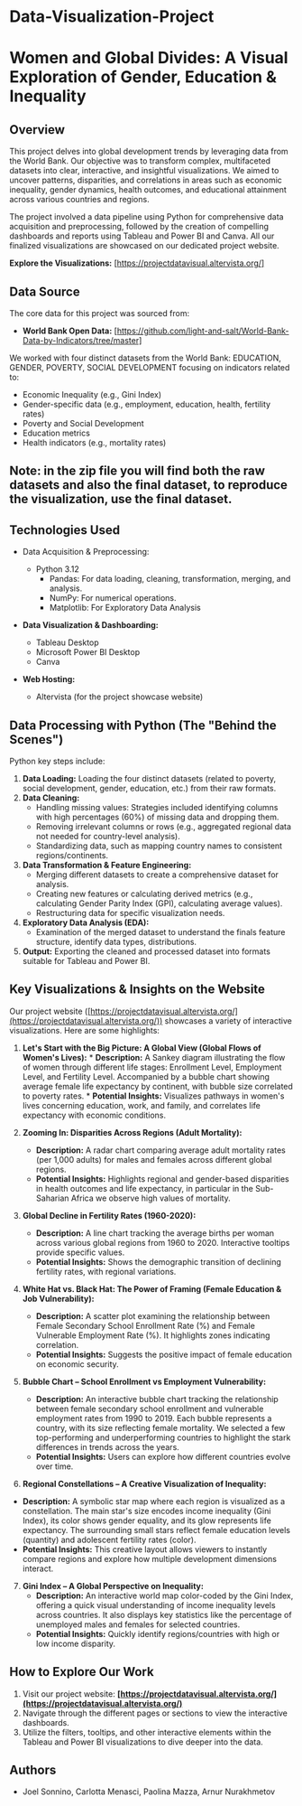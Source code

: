 # Data-Visualization-Project

# Women and Global Divides: A Visual Exploration of Gender, Education & Inequality

## Overview

This project delves into global development trends by leveraging data from the World Bank. Our objective was to transform complex, multifaceted datasets into clear, interactive, and insightful visualizations. We aimed to uncover patterns, disparities, and correlations in areas such as economic inequality, gender dynamics, health outcomes, and educational attainment across various countries and regions.

The project involved a data pipeline using Python for comprehensive data acquisition and preprocessing, followed by the creation of compelling dashboards and reports using Tableau and Power BI and Canva. All our finalized visualizations are showcased on our dedicated project website.

**Explore the Visualizations:** [https://projectdatavisual.altervista.org/]

## Data Source

The core data for this project was sourced from:
*   **World Bank Open Data:** [https://github.com/light-and-salt/World-Bank-Data-by-Indicators/tree/master]

We worked with four distinct datasets from the World Bank: EDUCATION, GENDER, POVERTY, SOCIAL DEVELOPMENT focusing on indicators related to:
*   Economic Inequality (e.g., Gini Index)
*   Gender-specific data (e.g., employment, education, health, fertility rates)
*   Poverty and Social Development
*   Education metrics
*   Health indicators (e.g., mortality rates)

## Note: in the zip file you will find both the raw datasets and also the final dataset, to reproduce the visualization, use the final dataset.

## Technologies Used

*   Data Acquisition & Preprocessing:
    *   Python 3.12
        *   Pandas: For data loading, cleaning, transformation, merging, and analysis.
        *   NumPy: For numerical operations.
        *   Matplotlib: For Exploratory Data Analysis
        
*   **Data Visualization & Dashboarding:**
    *   Tableau Desktop
    *   Microsoft Power BI Desktop
    *   Canva
*   **Web Hosting:**
    *   Altervista (for the project showcase website)

## Data Processing with Python (The "Behind the Scenes")

Python key steps include:

1.  **Data Loading:** Loading the four distinct datasets (related to poverty, social development, gender, education, etc.) from their raw formats.
2.  **Data Cleaning:**
    *   Handling missing values: Strategies included identifying columns with high percentages (60%) of missing data and dropping them.
    *   Removing irrelevant columns or rows (e.g., aggregated regional data not needed for country-level analysis).
    *   Standardizing data, such as mapping country names to consistent regions/continents.
3.  **Data Transformation & Feature Engineering:**
    *   Merging different datasets to create a comprehensive dataset for analysis.
    *   Creating new features or calculating derived metrics (e.g., calculating Gender Parity Index (GPI), calculating average values).
    *   Restructuring data for specific visualization needs.
4.  **Exploratory Data Analysis (EDA):** 
    *   Examination of the merged dataset to understand the finals feature structure, identify data types, distributions.
5.  **Output:** Exporting the cleaned and processed dataset into formats suitable for Tableau and Power BI.

## Key Visualizations & Insights on the Website

Our project website ([https://projectdatavisual.altervista.org/](https://projectdatavisual.altervista.org/)) showcases a variety of interactive visualizations. Here are some highlights:

1.   **Let's Start with the Big Picture: A Global View (Global Flows of Women's Lives):**
    *   **Description:** A Sankey diagram illustrating the flow of women through different life stages: Enrollment Level, Employment Level, and Fertility Level. Accompanied by a bubble chart showing average female life expectancy by continent, with bubble size correlated to poverty rates.
    *   **Potential Insights:** Visualizes pathways in women's lives concerning education, work, and family, and correlates life expectancy with economic conditions.

2.  **Zooming In: Disparities Across Regions (Adult Mortality):**
    *   **Description:** A radar chart comparing average adult mortality rates (per 1,000 adults) for males and females across different global regions.
    *   **Potential Insights:** Highlights regional and gender-based disparities in health outcomes and life expectancy, in particular in the Sub-Saharian Africa we observe high values of mortality.

3.  **Global Decline in Fertility Rates (1960-2020):**
    *   **Description:** A line chart tracking the average births per woman across various global regions from 1960 to 2020. Interactive tooltips provide specific values.
    *   **Potential Insights:** Shows the demographic transition of declining fertility rates, with regional variations.

4. **White Hat vs. Black Hat: The Power of Framing (Female Education & Job Vulnerability):**
    *   **Description:** A scatter plot examining the relationship between Female Secondary School Enrollment Rate (%) and Female Vulnerable Employment Rate (%). It highlights zones indicating correlation.
    *   **Potential Insights:** Suggests the positive impact of female education on economic security.

5. **Bubble Chart – School Enrollment vs Employment Vulnerability:** 

    *   **Description:** An interactive bubble chart tracking the relationship between female secondary school enrollment and vulnerable employment rates from 1990 to 2019. Each bubble represents a country, with its size reflecting female mortality. We selected a few top-performing and underperforming countries to highlight the stark differences in trends across the years.
    *   **Potential Insights:** Users can explore how different countries evolve over time.

6. **Regional Constellations – A Creative Visualization of Inequality:**
 *   **Description:** A symbolic star map where each region is visualized as a constellation. The main star's size encodes income inequality (Gini Index),
     its color shows gender equality, and its glow represents life expectancy. The surrounding small stars reflect female education levels (quantity) and adolescent fertility rates (color).
*   **Potential Insights:** This creative layout allows viewers to instantly compare regions and explore how multiple development dimensions interact. 

7.  **Gini Index – A Global Perspective on Inequality:**
    *   **Description:** An interactive world map color-coded by the Gini Index, offering a quick visual understanding of income inequality levels across countries. It also displays key statistics like the percentage of unemployed males and females for selected countries.
    *   **Potential Insights:** Quickly identify regions/countries with high or low income disparity.


## How to Explore Our Work

1.  Visit our project website: **[https://projectdatavisual.altervista.org/](https://projectdatavisual.altervista.org/)**
2.  Navigate through the different pages or sections to view the interactive dashboards.
3.  Utilize the filters, tooltips, and other interactive elements within the Tableau and Power BI visualizations to dive deeper into the data.

## Authors
*   Joel Sonnino, Carlotta Menasci, Paolina Mazza, Arnur Nurakhmetov

